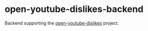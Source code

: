 # open-youtube-dislikes-backend

Backend supporting the [open-youtube-dislikes](https://github.com/dkgv/open-youtube-dislikes) project.